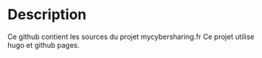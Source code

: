 # Description

Ce github contient les sources du projet mycybersharing.fr
Ce projet utilise hugo et github pages.
